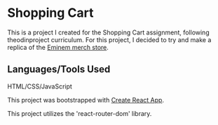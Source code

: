 # Shopping Cart

This is a project I created for the Shopping Cart assignment, following theodinproject curriculum. For this project, I decided to try and make a replica of the [Eminem merch store](https://shop.eminem.com/collections/kamikaze).

## Languages/Tools Used

HTML/CSS/JavaScript

This project was bootstrapped with [Create React App](https://github.com/facebook/create-react-app).

This project utilizes the 'react-router-dom' library.

